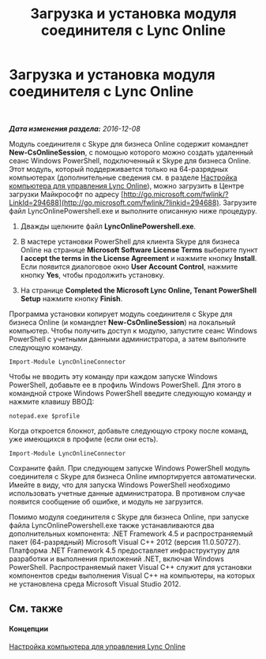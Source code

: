 ﻿---
title: Загрузка и установка модуля соединителя с Lync Online
TOCTitle: Загрузка и установка модуля соединителя с Lync Online
ms:assetid: a0c87219-b642-4201-85d4-a85c2163d1eb
ms:mtpsurl: https://technet.microsoft.com/ru-ru/library/Dn362829(v=OCS.15)
ms:contentKeyID: 56270593
ms.date: 06/01/2017
mtps_version: v=OCS.15
ms.translationtype: HT
---

# Загрузка и установка модуля соединителя с Lync Online

 

_**Дата изменения раздела:** 2016-12-08_

Модуль соединителя с Skype для бизнеса Online содержит командлет **New-CsOnlineSession**, с помощью которого можно создать удаленный сеанс Windows PowerShell, подключенный к Skype для бизнеса Online. Этот модуль, который поддерживается только на 64-разрядных компьютерах (дополнительные сведения см. в разделе [Настройка компьютера для управления Lync Online](configuring-your-computer-for-skype-for-business-online-management.md)), можно загрузить в Центре загрузки Майкрософт по адресу [http://go.microsoft.com/fwlink/?LinkId=294688](http://go.microsoft.com/fwlink/?linkid=294688). Загрузите файл LyncOnlinePowershell.exe и выполните описанную ниже процедуру.

1.  Дважды щелкните файл **LyncOnlinePowershell.exe**.

2.  В мастере установки PowerShell для клиента Skype для бизнеса Online на странице **Microsoft Software License Terms** выберите пункт **I accept the terms in the License Agreement** и нажмите кнопку **Install**. Если появится диалоговое окно **User Account Control**, нажмите кнопку **Yes**, чтобы продолжить установку.

3.  На странице **Completed the Microsoft Lync Online, Tenant PowerShell Setup** нажмите кнопку **Finish**.

Программа установки копирует модуль соединителя с Skype для бизнеса Online (и командлет **New-CsOnlineSession**) на локальный компьютер. Чтобы получить доступ к модулю, запустите сеанс Windows PowerShell с учетными данными администратора, а затем выполните следующую команду.

    Import-Module LyncOnlineConnector

Чтобы не вводить эту команду при каждом запуске Windows PowerShell, добавьте ее в профиль Windows PowerShell. Для этого в командной строке Windows PowerShell введите следующую команду и нажмите клавишу ВВОД:

    notepad.exe $profile

Когда откроется блокнот, добавьте следующую строку после команд, уже имеющихся в профиле (если они есть).

    Import-Module LyncOnlineConnector

Сохраните файл. При следующем запуске Windows PowerShell модуль соединителя с Skype для бизнеса Online импортируется автоматически. Имейте в виду, что для запуска Windows PowerShell необходимо использовать учетные данные администратора. В противном случае появится сообщение об ошибке, и модуль не загрузится.

Помимо модуля соединителя с Skype для бизнеса Online, при запуске файла LyncOnlinePowershell.exe также устанавливаются два дополнительных компонента: .NET Framework 4.5 и распространяемый пакет (64-разрядный) Microsoft Visual C++ 2012 (версия 11.0.50727). Платформа .NET Framework 4.5 предоставляет инфраструктуру для разработки и выполнения приложений .NET, включая Windows PowerShell. Распространяемый пакет Visual C++ служит для установки компонентов среды выполнения Visual C++ на компьютеры, на которых не установлена среда Microsoft Visual Studio 2012.

## См. также

#### Концепции

[Настройка компьютера для управления Lync Online](configuring-your-computer-for-skype-for-business-online-management.md)

